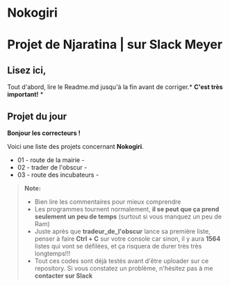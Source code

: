 # Nokogiri

# Projet de Njaratina | sur Slack **Meyer** 

## Lisez ici,
Tout d'abord, lire le Readme.md jusqu'à la fin avant de corriger.* **C'est très important!** *

## Projet du jour 
**Bonjour les correcteurs !**

Voici une liste des projets concernant **Nokogiri**.

- 01 - route de la mairie - 
- 02 - trader de l'obscur - 
- 03 - route des incubateurs -


> **Note:**
>- Bien lire les commentaires pour mieux comprendre
>- Les programmes tournent normalement, **il se peut que ça prend seulement un peu de temps** (surtout si vous manquez un peu de Ram) 
>- Juste après que **tradeur_de_l'obscur** lance sa première liste, penser à faire **Ctrl + C** sur votre console car sinon, il y aura **1564** listes qui vont se défilées, et ça risquera de durer très très longtemps!!!
>- Tout ces codes sont déjà testés avant d'être uploader sur ce repository. Si vous constatez un problème, n'hésitez pas à me **contacter sur Slack** 
